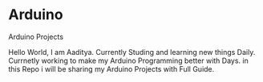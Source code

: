# Arduino
Arduino Projects

Hello World, I am Aaditya. Currently Studing and learning new things Daily. Currnetly working to make my Arduino Programming better with Days. in this Repo i will be sharing my Arduino Projects with Full Guide. 
